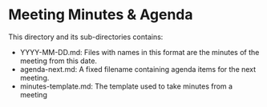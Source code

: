# Meeting Minutes & Agenda

This directory and its sub-directories contains:

- YYYY-MM-DD.md: Files with names in this format
                 are the minutes of the meeting from this date.
- agenda-next.md: A fixed filename containing agenda items
                  for the next meeting.
- minutes-template.md: The template used to take minutes from
                       a meeting
